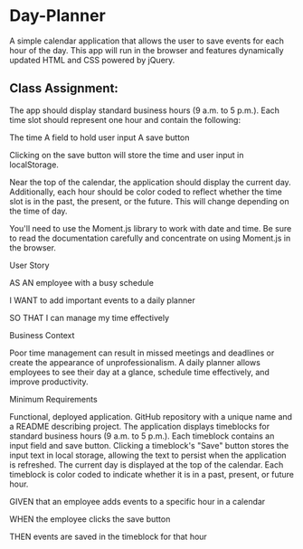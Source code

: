 # Day-Planner
A simple calendar application that allows the user to save events for each hour of the day. This app will run in the browser and features dynamically updated HTML and CSS powered by jQuery. 

## Class Assignment:

The app should display standard business hours (9 a.m. to 5 p.m.). Each time slot should represent one hour and contain the following:


The time
A field to hold user input
A save button


Clicking on the save button will store the time and user input in localStorage.

Near the top of the calendar, the application should display the current day. Additionally, each hour should be color coded to reflect whether the time slot is in the past, the present, or the future. This will change depending on the time of day.

You'll need to use the Moment.js library to work with date and time. Be sure to read the documentation carefully and concentrate on using Moment.js in the browser.




User Story

AS AN employee with a busy schedule

I WANT to add important events to a daily planner

SO THAT I can manage my time effectively 


Business Context

Poor time management can result in missed meetings and deadlines or create the appearance of unprofessionalism. A daily planner allows employees to see their day at a glance, schedule time effectively, and improve productivity. 


Minimum Requirements


Functional, deployed application.
GitHub repository with a unique name and a README describing project.
The application displays timeblocks for standard business hours (9 a.m. to 5 p.m.).
Each timeblock contains an input field and save button.
Clicking a timeblock's "Save" button stores the input text in local storage, allowing the text to persist when the application is refreshed.
The current day is displayed at the top of the calendar.
Each timeblock is color coded to indicate whether it is in a past, present, or future hour.


GIVEN that an employee adds events to a specific hour in a calendar

WHEN the employee clicks the save button

THEN events are saved in the timeblock for that hour
